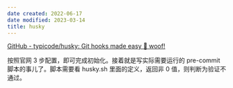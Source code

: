 ```yaml
---
date created: 2022-06-17
date modified: 2023-03-14
title: husky
---
```


[GitHub - typicode/husky: Git hooks made easy 🐶 woof!](https://github.com/typicode/husky)

按照官网 3 步配置，即可完成初始化。接着就是写实际需要运行的 pre-commit 脚本的事儿了。脚本需要看 husky.sh 里面的定义，返回非 0 值，则判断为验证不通过。
